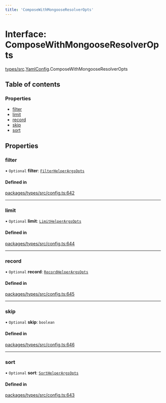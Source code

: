 ```yaml
---
title: 'ComposeWithMongooseResolverOpts'
---
```


# Interface: ComposeWithMongooseResolverOpts

[types/src](../modules/types_src).[YamlConfig](../modules/types_src.YamlConfig).ComposeWithMongooseResolverOpts

## Table of contents

### Properties

- [filter](types_src.YamlConfig.ComposeWithMongooseResolverOpts#filter)
- [limit](types_src.YamlConfig.ComposeWithMongooseResolverOpts#limit)
- [record](types_src.YamlConfig.ComposeWithMongooseResolverOpts#record)
- [skip](types_src.YamlConfig.ComposeWithMongooseResolverOpts#skip)
- [sort](types_src.YamlConfig.ComposeWithMongooseResolverOpts#sort)

## Properties

### filter

• `Optional` **filter**: [`FilterHelperArgsOpts`](types_src.YamlConfig.FilterHelperArgsOpts)

#### Defined in

[packages/types/src/config.ts:642](https://github.com/Urigo/graphql-mesh/blob/master/packages/types/src/config.ts#L642)

___

### limit

• `Optional` **limit**: [`LimitHelperArgsOpts`](types_src.YamlConfig.LimitHelperArgsOpts)

#### Defined in

[packages/types/src/config.ts:644](https://github.com/Urigo/graphql-mesh/blob/master/packages/types/src/config.ts#L644)

___

### record

• `Optional` **record**: [`RecordHelperArgsOpts`](types_src.YamlConfig.RecordHelperArgsOpts)

#### Defined in

[packages/types/src/config.ts:645](https://github.com/Urigo/graphql-mesh/blob/master/packages/types/src/config.ts#L645)

___

### skip

• `Optional` **skip**: `boolean`

#### Defined in

[packages/types/src/config.ts:646](https://github.com/Urigo/graphql-mesh/blob/master/packages/types/src/config.ts#L646)

___

### sort

• `Optional` **sort**: [`SortHelperArgsOpts`](types_src.YamlConfig.SortHelperArgsOpts)

#### Defined in

[packages/types/src/config.ts:643](https://github.com/Urigo/graphql-mesh/blob/master/packages/types/src/config.ts#L643)
